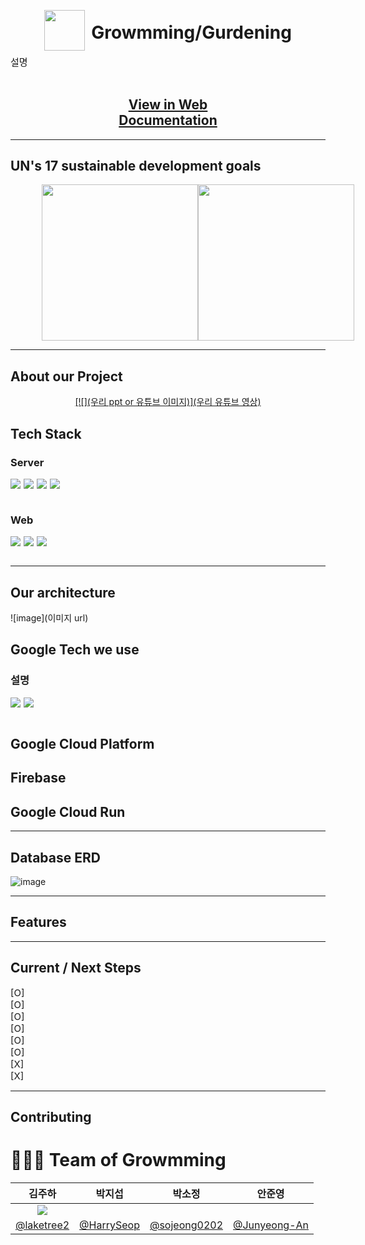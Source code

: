 <div align="center">
  <div style = "display:flex;justify-content:center;gap:10px;align-items:center">
  <img src = "이미지" style = "width:65px" >
  <h1 style = "display:flex;align-items:center;margin-top:25px"><b>Growmming/Gurdening</b></h1>
  </div>
  <div style = "display:flex;font-size:15px;justify-content:flex-start">
    설명
  </div>
<br />  
<h2>
    <a href="https://gurdening.vercel.app">View in Web</a>
    <br/>
    <a href="https://gurdening.duckdns.org/swagger-ui/index.html">Documentation</a>
  </h2>
</div>

<hr />
<h2>UN's 17 sustainable development goals</h2>

<div align = "center" style = "display:flex;justify-content:space-evenly;
width:80%;margin:0 auto">
    <img src = "https://developers.google.com/static/community/images/gdsc-solution-challenge/goal-04_480.png" style="width:250px"/>
    <img src = "https://developers.google.com/static/community/images/gdsc-solution-challenge/goal-10_480.png" style="width:250px"/>
</div>

<hr />

## About our Project

<div align="center">
 
<a href = "우리 유튜브 영상">[![](우리 ppt or 유튜브 이미지)](우리 유튜브 영상)
</a>

</div>

<!-- TechStack -->

## Tech Stack

  <h3><b>Server</b></h3>
    <div style = "display:flex;gap:5px;"><img src="https://img.shields.io/badge/Spring Boot-6DB33F?style=for-the-badge&logo=Spring-Boot&logoColor=white"></img>
    <img src="https://img.shields.io/badge/mysql-4479A1?style=for-the-badge&logo=mysql&logoColor=white">
    <img src="https://img.shields.io/badge/Swagger-6DB33F?style=for-the-badge&logo=Swagger&logoColor=white">
    <img src="https://img.shields.io/badge/Java-1E8CBE?style=for-the-badge&logo=Java&logoColor=white">
    </div>

  <br/>
  <h3><b>Web</b></h3>
    <div style = "display:flex;gap:5px;">
    <img src="https://img.shields.io/badge/React-FFFFFF?style=for-the-badge&logo=React&logoColor=blue">
    <img src="https://img.shields.io/badge/Vercel-000000?style=for-the-badge&logo=Vercel&logoColor=white">
    <img src="https://img.shields.io/badge/styled-components-DB7093?style=for-the-badge&logo=styled-components&logoColor=white">
    </div>
<br />

<hr />

## Our architecture
![image](이미지 url)



## Google Tech we use

<h3> 설명 </h3>
    <div style = "display:flex;gap:5px;">
    <img src="https://img.shields.io/badge/Google Cloud-4285F4?style=for-the-badge&logo=Google Cloud&logoColor=white">
    <img src="https://img.shields.io/badge/Firebase-FFCA28?style=for-the-badge&logo=Firebase&logoColor=white">
    </div>
  <br/>


## Google Cloud Platform


## Firebase


## Google Cloud Run

<hr />

## Database ERD

![image]()
<br />
<hr />

## Features

<hr />

## Current / Next Steps

<div style = "font-size:15px">[O] </div>
<div style = "font-size:15px">[O] </div>
<div style = "font-size:15px">[O] </div>
<div style = "font-size:15px">[O] </div>
<div style = "font-size:15px">[O] </div>
<div style = "font-size:15px">[O] </div>
<div style = "font-size:15px">[X] </div>
<div style = "font-size:15px">[X] </div>

<hr />

## Contributing



# 👩🏻‍💻 Team of Growmming

|                                김주하                                 |                               박지섭                               |                               박소정                               |                               안준영                               |
| :-------------------------------------------------------------------: | :----------------------------------------------------------------: | :----------------------------------------------------------------: | :----------------------------------------------------------------: |
| <img src = "이미지 url" /> | <img src="" /> | <img src="" /> | <img src="" /> |
|              [@laketree2](https://github.com/laketree2)               |               [@HarrySeop](https://github.com/HarrySeop)               |              [@sojeong0202](https://github.com/sojeong0202)              |               [@Junyeong-An](https://github.com/Junyeong-An)               |

<br />
